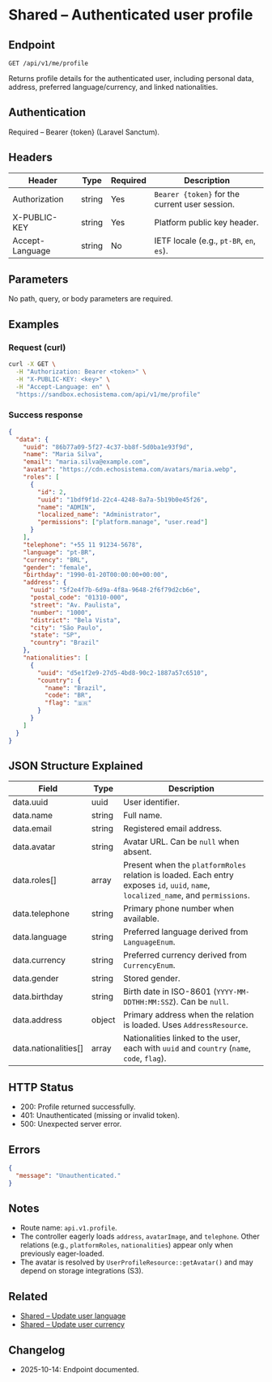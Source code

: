 # Shared – Authenticated user profile

## Endpoint

```
GET /api/v1/me/profile
```

Returns profile details for the authenticated user, including personal data, address, preferred language/currency, and linked nationalities.

## Authentication

Required – Bearer {token} (Laravel Sanctum).

## Headers

| Header         | Type   | Required | Description |
| -------------- | ------ | -------- | ----------- |
| Authorization  | string | Yes      | `Bearer {token}` for the current user session. |
| X-PUBLIC-KEY   | string | Yes      | Platform public key header. |
| Accept-Language| string | No       | IETF locale (e.g., `pt-BR`, `en`, `es`). |

## Parameters

No path, query, or body parameters are required.

## Examples

### Request (curl)

```bash
curl -X GET \
  -H "Authorization: Bearer <token>" \
  -H "X-PUBLIC-KEY: <key>" \
  -H "Accept-Language: en" \
  "https://sandbox.echosistema.com/api/v1/me/profile"
```

### Success response

```json
{
  "data": {
    "uuid": "86b77a09-5f27-4c37-bb8f-5d0ba1e93f9d",
    "name": "Maria Silva",
    "email": "maria.silva@example.com",
    "avatar": "https://cdn.echosistema.com/avatars/maria.webp",
    "roles": [
      {
        "id": 2,
        "uuid": "1bdf9f1d-22c4-4248-8a7a-5b19b0e45f26",
        "name": "ADMIN",
        "localized_name": "Administrator",
        "permissions": ["platform.manage", "user.read"]
      }
    ],
    "telephone": "+55 11 91234-5678",
    "language": "pt-BR",
    "currency": "BRL",
    "gender": "female",
    "birthday": "1990-01-20T00:00:00+00:00",
    "address": {
      "uuid": "5f2e4f7b-6d9a-4f8a-9648-2f6f79d2cb6e",
      "postal_code": "01310-000",
      "street": "Av. Paulista",
      "number": "1000",
      "district": "Bela Vista",
      "city": "São Paulo",
      "state": "SP",
      "country": "Brazil"
    },
    "nationalities": [
      {
        "uuid": "d5e1f2e9-27d5-4bd8-90c2-1887a57c6510",
        "country": {
          "name": "Brazil",
          "code": "BR",
          "flag": "🇧🇷"
        }
      }
    ]
  }
}
```

## JSON Structure Explained

| Field                | Type   | Description |
| -------------------- | ------ | ----------- |
| data.uuid            | uuid   | User identifier. |
| data.name            | string | Full name. |
| data.email           | string | Registered email address. |
| data.avatar          | string | Avatar URL. Can be `null` when absent. |
| data.roles[]         | array  | Present when the `platformRoles` relation is loaded. Each entry exposes `id`, `uuid`, `name`, `localized_name`, and `permissions`. |
| data.telephone       | string | Primary phone number when available. |
| data.language        | string | Preferred language derived from `LanguageEnum`. |
| data.currency        | string | Preferred currency derived from `CurrencyEnum`. |
| data.gender          | string | Stored gender. |
| data.birthday        | string | Birth date in ISO-8601 (`YYYY-MM-DDTHH:MM:SSZ`). Can be `null`. |
| data.address         | object | Primary address when the relation is loaded. Uses `AddressResource`. |
| data.nationalities[] | array  | Nationalities linked to the user, each with `uuid` and `country` (`name`, `code`, `flag`). |

## HTTP Status

- 200: Profile returned successfully.
- 401: Unauthenticated (missing or invalid token).
- 500: Unexpected server error.

## Errors

```json
{
  "message": "Unauthenticated."
}
```

## Notes

- Route name: `api.v1.profile`.
- The controller eagerly loads `address`, `avatarImage`, and `telephone`. Other relations (e.g., `platformRoles`, `nationalities`) appear only when previously eager-loaded.
- The avatar is resolved by `UserProfileResource::getAvatar()` and may depend on storage integrations (S3).

## Related

- [Shared – Update user language](UserLanguageUpdate.md)
- [Shared – Update user currency](UserCurrencyUpdate.md)

## Changelog

- 2025-10-14: Endpoint documented.
